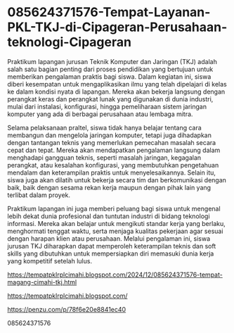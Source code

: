 # 085624371576-Tempat-Layanan-PKL-TKJ-di-Cipageran-Perusahaan-teknologi-Cipageran
Praktikum lapangan jurusan Teknik Komputer dan Jaringan (TKJ) adalah salah satu bagian penting dari proses pendidikan yang bertujuan untuk memberikan pengalaman praktis bagi siswa. Dalam kegiatan ini, siswa diberi kesempatan untuk mengaplikasikan ilmu yang telah dipelajari di kelas ke dalam kondisi nyata di lapangan. Mereka akan bekerja langsung dengan perangkat keras dan perangkat lunak yang digunakan di dunia industri, mulai dari instalasi, konfigurasi, hingga pemeliharaan sistem jaringan komputer yang ada di berbagai perusahaan atau lembaga mitra.

Selama pelaksanaan praltel, siswa tidak hanya belajar tentang cara membangun dan mengelola jaringan komputer, tetapi juga dihadapkan dengan tantangan teknis yang memerlukan pemecahan masalah secara cepat dan tepat. Mereka akan mendapatkan pengalaman langsung dalam menghadapi gangguan teknis, seperti masalah jaringan, kegagalan perangkat, atau kesalahan konfigurasi, yang membutuhkan pengetahuan mendalam dan keterampilan praktis untuk menyelesaikannya. Selain itu, siswa juga akan dilatih untuk bekerja secara tim dan berkomunikasi dengan baik, baik dengan sesama rekan kerja maupun dengan pihak lain yang terlibat dalam proyek.

Praktikum lapangan ini juga memberi peluang bagi siswa untuk mengenal lebih dekat dunia profesional dan tuntutan industri di bidang teknologi informasi. Mereka akan belajar untuk mengikuti standar kerja yang berlaku, menghormati tenggat waktu, serta menjaga kualitas pekerjaan agar sesuai dengan harapan klien atau perusahaan. Melalui pengalaman ini, siswa jurusan TKJ diharapkan dapat memperoleh keterampilan teknis dan soft skills yang dibutuhkan untuk mempersiapkan diri memasuki dunia kerja yang kompetitif setelah lulus.

https://tempatpklrplcimahi.blogspot.com/2024/12/085624371576-tempat-magang-cimahi-tkj.html


https://tempatpklrplcimahi.blogspot.com/

 https://penzu.com/p/78f6e20e8841ec40


085624371576
